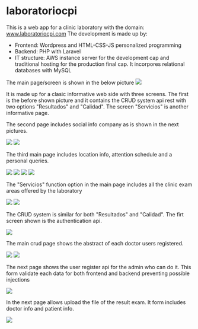 # laboratoriocpi

This is a web app for a clinic laboratory with the domain: www.laboratoriocpi.com
The development is made up by:
  - Frontend: Wordpress and HTML-CSS-JS personalized programming
  - Backend: PHP with Laravel
  - IT structure: AWS instance server for the development cap and traditional hosting for the production final cap. It incorpores relational databases with MySQL

The main page/screen is shown in the below picture
![](Galeria/Screenshot1.png)


It is made up for a clasic informative web side with three screens. The first is the before shown picture and it contains the CRUD system api rest with two options "Resultados" and "Calidad". The screen "Servicios" is another informative page.

The second page includes social info company as is shown in the next pictures.

![](Galeria/Screenshot2.png)
![](Galeria/Screenshot3.png)

The third main page includes location info, attention schedule and a personal queries.

![](Galeria/Screenshot4.png)
![](Galeria/Screenshot5.png)
![](Galeria/Screenshot6.png)
![](Galeria/Screenshot7.png)

The "Servicios" function option in the main page includes all the clinic exam areas offered by the laboratory

![](Galeria/Screenshot8.png)
![](Galeria/Screenshot9.png)



The CRUD system is similar for both "Resultados" and "Calidad". The firt screen shown is the authentication api.

![](Galeria/Screenshot10.png)

The main crud page shows the abstract of each doctor users registered.

![](Galeria/Screenshot11.png)
![](Galeria/Screenshot12.png)

The next page shows the user register api for the admin who can do it. This form validate each data for both frontend and backend preventing possible injections

![](Galeria/Screenshot13.png)

In the next page allows upload the file of the result exam. It form includes doctor info and patient info.

![](Galeria/Screenshot14.png)



